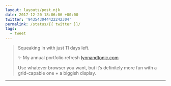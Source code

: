 ```yaml
---
layout: layouts/post.njk
date: 2017-12-20 18:06:06 +00:00
twitter: '943543044422242304'
permalink: /status/{{ twitter }}/
tags: 
  - tweet
---
```


> Squeaking in with just 11 days left.
> 
> ✨ My annual portfolio refresh [lynnandtonic.com](https://lynnandtonic.com)
> 
> Use whatever browser you want, but it’s definitely more fun with a grid-capable one + a biggish display.

---
